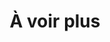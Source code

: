 ---
title: "À voir plus"
description: "Wheel of Heaven is a knowledge base exploring the working hypothesis that life on Earth was intelligently designed by an extraterrestrial civilization, the so-called Elohim."
weight: 400
---